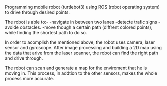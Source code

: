 Programming mobile robot (turtlebot3) using ROS (robot operating system) to drive through desired points.

The robot is able to:-
-navigate in between two lanes
-detecte trafic signs
-avoide obstacles.
-move though a certain path (diffrent colored points), while finding the shortest path to do so.

In order to acomplish the mentioned above, the robot uses camera, laser sensor and gyroscope. After image processing and building a 2D map using the data that arive from the laser scanner, the robot can find the right path and drive through.

The robot can scan and generate a map for the enviroment that he is moving in. This process, in addtion to the other sensors, makes the whole process more accurate.

